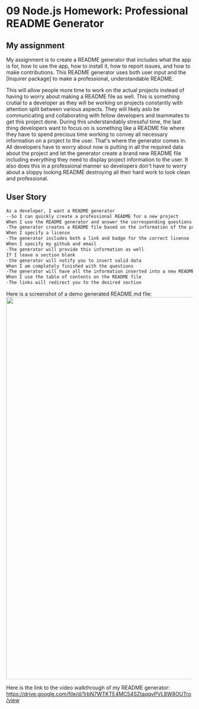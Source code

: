 # 09 Node.js Homework: Professional README Generator


## My assignment


My assignment is to create a README generator that includes what the app is for, how to use the app, how to install it, how to report issues, and how to make contributions. This 
README generator uses both user input and the [Inquirer package] to make a professional, understandable README.


This will allow people more time to work on the actual projects instead of having to worry about making a README file as well. This is something crutial to a developer as they will be working on projects constantly with attention split between various aspects. They will likely aslo be communicating and collaborating with fellow developers and teammates to get this project done. During this understandably stressful time, the last thing developers want to focus on is something like a README file where they have to spend precious time working to convey all necessary information on a project to the user. That's where the generator comes in. All developers have to worry about now is putting in all the required data about the project and let the generator create a brand new README file including everything they need to display project information to the user. It also does this in a professional manner so developers don't have to worry about a sloppy looking README destroying all their hard work to look clean and professional.



## User Story
```md
As a developer, I want a README generator
--So I can quickly create a professional README for a new project
When I use the README generator and answer the corresponding questions
-The generator creates a README file based on the information of the project
When I specify a license
-The generator includes both a link and badge for the correct license
When I specify my github and email
-The generator will provide this information as well
If I leave a section blank
-the generator will notify you to insert valid data
When I am completely finished with the questions
-The generator will have all the information inserted into a new README.md file
When I use the table of contents on the README file
-The links will redirect you to the desired section
```
Here is a screenshot of a demo generated README.md file:
<img src="https://dsm01pap002files.storage.live.com/y4mOVcK0DzTKVlfUJG1hyQRqnUV17AEUypaAHkunKmr9Jd3w8pddg1lzS_LarqYX5tqgx_XFYDIe_B1yJOXw3NthrxS_PuKfZEZCZA9bQkl4jp8gIR6yzxgVaj42as4vhLEEE1gs3HFF569zS50idg3vLDKmrqtL2jmEZ-zBkAntiJUGY1ZWS-kLjsfgl83n_O9?width=1920&height=1030&cropmode=none" width="1920" height="1030" />

Here is the link to the video walkthrough of my README generator: https://drive.google.com/file/d/1rbN7WTKTE4MC54SZtaqqvPVL8W8OUTro/view
